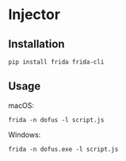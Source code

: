 # Injector

## Installation

    pip install frida frida-cli

## Usage

macOS:

    frida -n dofus -l script.js

Windows:

    frida -n dofus.exe -l script.js
